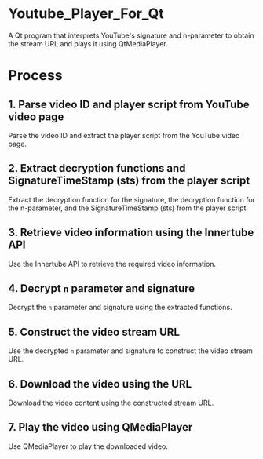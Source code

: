 # Youtube_Player_For_Qt
A Qt program that interprets YouTube's signature and n-parameter to obtain the stream URL and plays it using QtMediaPlayer.

# Process

## 1. Parse video ID and player script from YouTube video page
Parse the video ID and extract the player script from the YouTube video page.

## 2. Extract decryption functions and SignatureTimeStamp (sts) from the player script
Extract the decryption function for the signature, the decryption function for the n-parameter, and the SignatureTimeStamp (sts) from the player script.

## 3. Retrieve video information using the Innertube API
Use the Innertube API to retrieve the required video information.

## 4. Decrypt `n` parameter and signature
Decrypt the `n` parameter and signature using the extracted functions.

## 5. Construct the video stream URL
Use the decrypted `n` parameter and signature to construct the video stream URL.

## 6. Download the video using the URL
Download the video content using the constructed stream URL.

## 7. Play the video using QMediaPlayer
Use QMediaPlayer to play the downloaded video.

